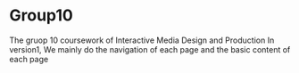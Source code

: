 # Group10
The gruop 10 coursework of  Interactive Media Design and Production 
In version1, We mainly do the navigation of each page and the basic content of each page
